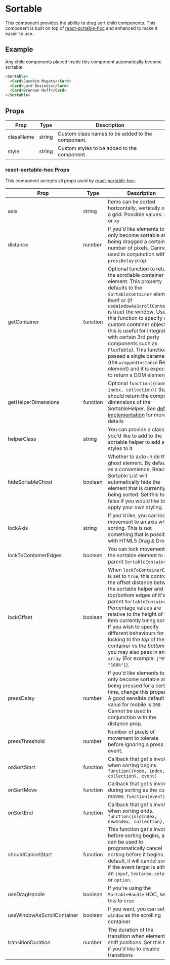 # Sortable

This component provides the ability to drag sort child components. This component is built on top of [react-sortable-hoc](https://github.com/clauderic/react-sortable-hoc) and enhanced to make it easier to use.


## Example

Any child components placed inside this component automatically become sortable.

```html
<Sortable>
  <Card>Jacobim Mugatu</Card>
  <Card>Lord Business</Card>
  <Card>Brennan Huff</Card>
</Sortable>
```


## Props

| Prop | Type | Description |
| --- | --- | --- |
| className | string | Custom class names to be added to the component. |
| style | string | Custom styles to be added to the component. |


### react-sortable-hoc Props

This component accepts all props used by [react-sortable-hoc](https://github.com/clauderic/react-sortable-hoc).

| Prop | Type | Description |
| --- | --- | --- |
| axis | string | Items can be sorted horizontally, vertically or in a grid. Possible values: `x`, `y` or `xy` |
| distance | number | If you'd like elements to only become sortable after being dragged a certain number of pixels. Cannot be used in conjunction with the `pressDelay` prop. |
| getContainer | function | Optional function to return the scrollable container element. This property defaults to the `SortableContainer` element itself or (if `useWindowAsScrollContainer` is true) the window. Use this function to specify a custom container object (eg this is useful for integrating with certain 3rd party components such as `FlexTable`). This function is passed a single parameter (the `wrappedInstance` React element) and it is expected to return a DOM element. |
| getHelperDimensions | function | Optional `function({node, index, collection})` that should return the computed dimensions of the SortableHelper. See [default implementation](https://github.com/clauderic/react-sortable-hoc/blob/master/src/SortableContainer/index.js#L58) for more details |
| helperClass | string | You can provide a class you'd like to add to the sortable helper to add some styles to it |
| hideSortableGhost | boolean | Whether to auto-hide the ghost element. By default, as a convenience, React Sortable List will automatically hide the element that is currently being sorted. Set this to false if you would like to apply your own styling. |
| lockAxis | string | If you'd like, you can lock movement to an axis while sorting. This is not something that is possible with HTML5 Drag & Drop |
| lockToContainerEdges | boolean | You can lock movement of the sortable element to it's parent `SortableContainer` |
| lockOffset | boolean | When `lockToContainerEdges` is set to `true`, this controls the offset distance between the sortable helper and the top/bottom edges of it's parent `SortableContainer`. Percentage values are relative to the height of the item currently being sorted. If you wish to specify different behaviours for locking to the *top* of the container vs the *bottom*, you may also pass in an `array` (For example: `["0%", "100%"]`). |
| pressDelay | number | If you'd like elements to only become sortable after being pressed for a certain time, change this property. A good sensible default value for mobile is `200`. Cannot be used in conjunction with the distance prop. |
| pressThreshold | number | Number of pixels of movement to tolerate before ignoring a press event. |
| onSortStart | function | Callback that get's invoked when sorting begins. `function({node, index, collection}, event)` |
| onSortMove | function | Callback that get's invoked during sorting as the cursor moves. `function(event)` |
| onSortEnd | function | Callback that get's invoked when sorting ends. `function({oldIndex, newIndex, collection}, e)` |
| shouldCancelStart | function | This function get's invoked before sorting begins, and can be used to programatically cancel sorting before it begins. By default, it will cancel sorting if the event target is either an `input`, `textarea`, `select` or `option`. |
| useDragHandle | boolean | If you're using the `SortableHandle` HOC, set this to `true` |
| useWindowAsScrollContainer | boolean | If you want, you can set the `window` as the scrolling container |
| transitionDuration | number | The duration of the transition when elements shift positions. Set this to `0` if you'd like to disable transitions |
